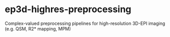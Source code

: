 # ep3d-highres-preprocessing
Complex-valued preprocessing pipelines for high-resolution 3D-EPI imaging (e.g. QSM, R2* mapping, MPM)
